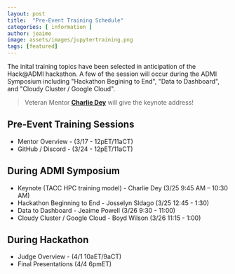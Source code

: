 ```yaml
---
layout: post
title:  "Pre-Event Training Schedule"
categories: [ information ]
author: jeaime
image: assets/images/jupytertraining.png
tags: [featured]
---
```

The inital training topics have been selected in anticipation of the Hack@ADMI hackathon. A few of the session will occur during the ADMI Symposium including "Hackathon Begining to End", "Data to Dashboard", and "Cloudy Cluster / Google Cloud". 

>Veteran Mentor **[Charlie Dey](https://www.linkedin.com/in/charlie-dey-0031317a/)** will give the keynote address!

## Pre-Event Training Sessions
* Mentor Overview - (3/17 - 12pET/11aCT)
* GitHub / Discord - (3/24  - 12pET/11aCT)
## During ADMI Symposium 
* Keynote (TACC HPC training model) - Charlie Dey (3/25 9:45 AM – 10:30 AM) 
* Hackathon Beginning to End - Josselyn Sldago (3/25 12:45 - 1:30) 
* Data to Dashboard - Jeaime Powell (3/26 9:30 - 11:00)  
* Cloudy Cluster / Google Cloud - Boyd Wilson (3/26 11:15 - 1:00) 
## During Hackathon
* Judge Overview - (4/1 10aET/9aCT)
* Final Presentations (4/4 6pmET)
